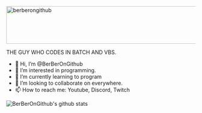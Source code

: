 <img src="https://berberongithub.github.io/berber.gif" alt="berberongithub" width="700" height="100">

THE GUY WHO CODES IN BATCH AND VBS.

- 👋 Hi, I’m @BerBerOnGithub
- 👀 I’m interested in programming.
- 🌱 I’m currently learning to program
- 💞️ I’m looking to collaborate on everywhere.
- 📫 How to reach me: Youtube, Discord, Twitch

![BerBerOnGithub's github stats](https://github-readme-stats.vercel.app/api?username=BerBerOnGithub&show_icons=true&hide_border=true)

<!---
BerBerOnGithub/BerBerOnGithub is a ✨ special ✨ repository because its `README.md` (this file) appears on your GitHub profile.
You can click the Preview link to take a look at your changes.
--->
